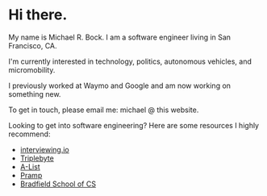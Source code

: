# Hi there.

My name is Michael R. Bock. I am a software engineer living in San Francisco, CA.

I'm currently interested in technology, politics, autonomous vehicles, and micromobility.

I previously worked at Waymo and Google and am now working on something new.

To get in touch, please email me: michael @ this website.

Looking to get into software engineering? Here are some resources I highly recommend:

* [interviewing.io](https://iio.sh/r/HpHf)
* [Triplebyte](https://triplebyte.com/iv/MOiyVhC/cp/header)
* [A-List](https://alist.co/candidates/refer/5207)
* [Pramp](https://www.pramp.com/invt/YanMVOzEBgHzPJY4JKNZ)
* [Bradfield School of CS](https://bradfieldcs.com)
